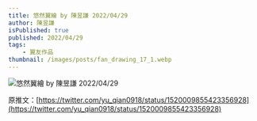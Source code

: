 ```yaml
---
title: 悠然翼繪 by 陳昱謙 2022/04/29
author: 陳昱謙
isPublished: true
published: 2022/04/29
tags:
    - 翼友作品
thumbnail: /images/posts/fan_drawing_17_1.webp
---
```

![悠然翼繪 by 陳昱謙 2022/04/29](/images/posts/fan_drawing_17_2.webp)

原推文：[https://twitter.com/yu_qian0918/status/1520009855423356928](https://twitter.com/yu_qian0918/status/1520009855423356928)